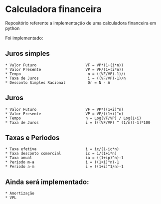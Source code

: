 # Calculadora financeira
Repositório referente a implementação de uma calculadora financeira em python

Foi implementado:

## Juros simples
    * Valor Futuro                      VF = VP*(1+(i*n))
    * Valor Presente                    VP = VF/(1+(i*n))
    * Tempo                              n = ((VF/VP)-1)/i
    * Taxa de Juros     	             i = ((VF/VP)-1)/n
    * Desconto Simples Racional          Dr = N - A    

## Juros 
    * Valor Futuro                    	VF = VP*((1+i)^n)
    * Valor Presente                  	VP = VF/((1+i)^n)
    * Tempo                           	n = Log(VF/VP) / Log(1+i)
    * Taxa de Juros                   	i = [((VF/VP) ^ (1/n))-1]*100

## Taxas e Periodos
    * Taxa efetiva                      i = ic/(1-ic*n)
    * Taxa desconto comercial           ic = i/(1+i*n)
    * Taxa anual               	        ia = ((1+ip)^n)-1
    * Periodo m-a                       i = ((1+i)^n)-1
    * Periodo a-m                       i = ((1+i)^1/n)-1

## Ainda será implementado:
    * Amortização
    * VPL
     
